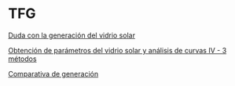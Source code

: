 # TFG
[Duda con la generación del vidrio solar](https://colab.research.google.com/github/VictorMartinezLopez/TFG/blob/main/Duda%20generaci%C3%B3n.ipynb)




[Obtención de parámetros del vidrio solar y análisis de curvas IV - 3 métodos](https://colab.research.google.com/github/VictorMartinezLopez/TFG/blob/main/Obtenci%C3%B3n_de_par%C3%A1metros_del_vidrio_solar_3_m%C3%A9todos.ipynb)

[Comparativa de generación](https://colab.research.google.com/github/VictorMartinezLopez/TFG/blob/main/Generaci%C3%B3n%20(comparativa).ipynb)
